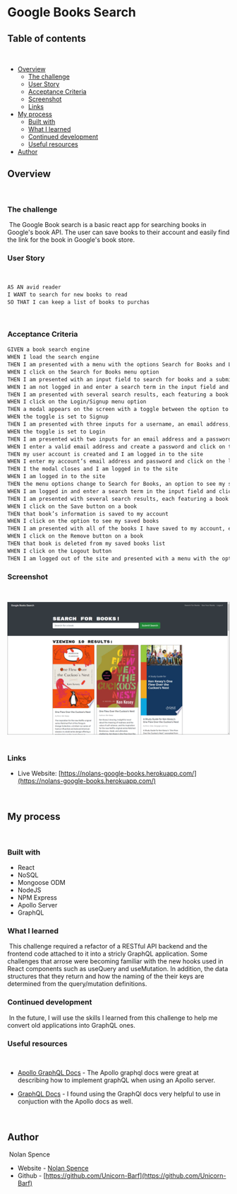 # Google Books Search

## Table of contents
​
- [Overview](#overview)
  - [The challenge](#the-challenge)
  - [User Story](#user-story)
  - [Acceptance Criteria](#acceptance-criteria)
  - [Screenshot](#screenshot)
  - [Links](#links)
- [My process](#my-process)
  - [Built with](#built-with)
  - [What I learned](#what-i-learned)
  - [Continued development](#continued-development)
  - [Useful resources](#useful-resources)
- [Author](#author)
​
​
## Overview
​
### The challenge
​
The Google Book search is a basic react app for searching books in Google's book API.  The user can save books to their account and easily find the link for the book in Google's book store.
​
### User Story
​
```md
AS AN avid reader
I WANT to search for new books to read
SO THAT I can keep a list of books to purchas
```
​
### Acceptance Criteria

```md
GIVEN a book search engine
WHEN I load the search engine
THEN I am presented with a menu with the options Search for Books and Login/Signup and an input field to search for books and a submit button
WHEN I click on the Search for Books menu option
THEN I am presented with an input field to search for books and a submit button
WHEN I am not logged in and enter a search term in the input field and click the submit button
THEN I am presented with several search results, each featuring a book’s title, author, description, image, and a link to that book on the Google Books site
WHEN I click on the Login/Signup menu option
THEN a modal appears on the screen with a toggle between the option to log in or sign up
WHEN the toggle is set to Signup
THEN I am presented with three inputs for a username, an email address, and a password, and a signup button
WHEN the toggle is set to Login
THEN I am presented with two inputs for an email address and a password and login button
WHEN I enter a valid email address and create a password and click on the signup button
THEN my user account is created and I am logged in to the site
WHEN I enter my account’s email address and password and click on the login button
THEN I the modal closes and I am logged in to the site
WHEN I am logged in to the site
THEN the menu options change to Search for Books, an option to see my saved books, and Logout
WHEN I am logged in and enter a search term in the input field and click the submit button
THEN I am presented with several search results, each featuring a book’s title, author, description, image, and a link to that book on the Google Books site and a button to save a book to my account
WHEN I click on the Save button on a book
THEN that book’s information is saved to my account
WHEN I click on the option to see my saved books
THEN I am presented with all of the books I have saved to my account, each featuring the book’s title, author, description, image, and a link to that book on the Google Books site and a button to remove a book from my account
WHEN I click on the Remove button on a book
THEN that book is deleted from my saved books list
WHEN I click on the Logout button
THEN I am logged out of the site and presented with a menu with the options Search for Books and Login/Signup and an input field to search for books and a submit button 
```

### Screenshot

<br>

![My Website](./client/src/assets/images/siteScreenshot.png)
​
### Links

- Live Website: [https://nolans-google-books.herokuapp.com/](https://nolans-google-books.herokuapp.com/)
<br>

## My process
​
### Built with

- React
- NoSQL
- Mongoose ODM
- NodeJS
- NPM Express
- Apollo Server
- GraphQL
​
### What I learned
​
This challenge required a refactor of a RESTful API backend and the frontend code attached to it into a stricly GraphQL application.  Some challenges that arrose were becoming familiar with the new hooks used in React components such as useQuery and useMutation.  In addition, the data structures that they return and how the naming of the their keys are determined from the query/mutation definitions.

### Continued development
​
In the future, I will use the skills I learned from this challenge to help me convert old applications into GraphQL ones.
​
### Useful resources
​
- [Apollo GraphQL Docs](https://www.apollographql.com/docs/apollo-server/data/resolvers) - The Apollo graphql docs were great at describing how to implement graphQL when using an Apollo server.

- [GraphQL Docs](https://graphql.org/learn/) - I found using the GraphQl docs very helpful to use in conjuction with the Apollo docs as well.

​
## Author
​
Nolan Spence
- Website - [Nolan Spence](https://unicorn-barf.github.io/Portfolio_Website_HTML_CSS/)
- Github - [https://github.com/Unicorn-Barf](https://github.com/Unicorn-Barf)
